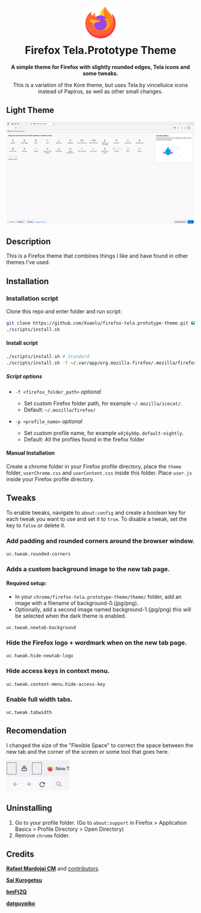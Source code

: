 <h1 align="center">
	<img src="logo.png" alt="Firefox Papirus icon theme" width="96" height="96"/><br>
 Firefox Tela.Prototype Theme
</h1>

<p align="center"><strong>A simple theme for Firefox with slightly rounded edges, Tela icons and some tweaks.</strong></p>
<p align="center">This is a variation of the Kore theme, but uses Tela by vinceliuice icons instead of Papirus, as well as other small changes.</p>

## Light Theme
![Preview](preview1.png)

## Description

This is a Firefox theme that combines things I like and have found in other themes I've used.


## Installation

### Installation script

Clone this repo and enter folder and run script:

```sh
git clone https://github.com/Xuaolu/firefox-tela.prototype-theme.git && cd firefox-tela.prototype-theme
./scripts/install.sh
```

#### Install script

```sh
./scripts/install.sh # Standard
./scripts/install.sh -f ~/.var/app/org.mozilla.firefox/.mozilla/firefox # Flatpak
```

##### Script options

- `-f <firefox_folder_path>` *optional*
    - Set custom Firefox folder path, for example `~/.mozilla/icecat/`.
    - Default: `~/.mozilla/firefox/`

- `-p <profile_name>` *optional*
    - Set custom profile name, for example `e0j6yb0p.default-nightly`.
    - Default: All the profiles found in the firefox folder


#### Manual Installation
Create a chrome folder in your Firefox profile directory, place the `theme` folder, `userChrome.css` and `userContent.css` inside this folder. Place `user.js` inside your Firefox profile directory.

## Tweaks
To enable tweaks, navigate to `about:config` and create a boolean key for each tweak you want to use and set it to `true`.
To disable a tweak, set the key to `false` or delete it.
### Add padding and rounded corners around the browser window.
```
uc.tweak.rounded-corners
```
### Adds a custom background image to the new tab page.

#### Required setup:
* In your `chrome/firefox-tela.prototype-theme/theme/` folder, add an image with a filename of background-0.(jpg/png).
* Optionally, add a second image named background-1.(jpg/png) this will be selected when the dark theme is enabled.
```
uc.tweak.newtab-background
```

### Hide the Firefox logo + wordmark when on the new tab page.
```
uc.tweak.hide-newtab-logo
```

### Hide access keys in context menu.
```
uc.tweak.context-menu.hide-access-key
```

### Enable full width tabs.
```
uc.tweak.tabwidth
```


## Recomendation
I changed the size of the "Flexible Space" to correct the space between the new tab and the corner of the screen or some tool that goes here.

![](flexspace.png)


## Uninstalling

1. Go to your profile folder. (Go to `about:support` in Firefox > Application Basics > Profile Directory > Open Directory)
2. Remove `chrome` folder.


## Credits
**[Rafael Mardojai CM](https://github.com/rafaelmardojai/firefox-gnome-theme)** and [contributors](https://github.com/rafaelmardojai/firefox-gnome-theme/graphs/contributors). 

**[Sai Kurogetsu](https://github.com/kurogetsusai/firefox-gnome-theme)**

**[bmFtZQ](https://github.com/bmFtZQ/edge-frfox)**

**[datguypiko](https://github.com/datguypiko/Firefox-Mod-Blur)**
